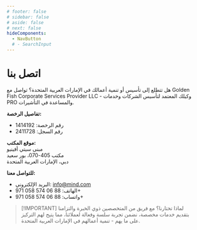 ```yaml
---
# footer: false
# sidebar: false
# aside: false
# next: false
hideComponents:
  - NavButton
  # - SearchInput
---
```


<!-- <p>
  <img src="/img/Logo.avif" alt="شعار" width="100" height="100" style="margin-left: 50%;">
</p> -->

# اتصل بنا

هل تتطلع إلى تأسيس أو تنمية أعمالك في الإمارات العربية المتحدة؟ تواصل مع Golden Fish Corporate Services Provider LLC - وكيلك المعتمد لتأسيس الشركات وخدمات PRO والمساعدة في التأشيرات.

**تفاصيل الرخصة:**

- رقم الرخصة: 1414192
- رقم السجل: 2411728

**موقع المكتب:**  
مبنى سيتي أفينيو  
مكتب 405-070، بور سعيد  
دبي، الإمارات العربية المتحدة

**للتواصل معنا:**

- البريد الإلكتروني: info@mind.com
- الهاتف: 88 06 574 058 971+
- واتساب: 88 06 574 058 971+

<!-- WhatsApp us at [+971 058 574 88 06](https://wa.me/message/KDLD4FZVW7EUC1)
Telegram us at [@goldenfish_ae](https://t.me/goldenfish_ae) -->

> [!IMPORTANT] لماذا تختارنا؟
> مع فريق من المتخصصين ذوي الخبرة والتزامنا بتقديم خدمات مخصصة، نضمن تجربة سلسة وفعالة لعملائنا، مما يتيح لهم التركيز على ما يهم - تنمية أعمالهم في الإمارات العربية المتحدة.

<ContactFormModalNav buttonText="تحدث مع خبير" />